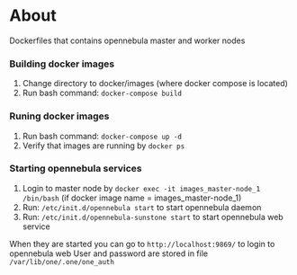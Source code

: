 # About

Dockerfiles that contains opennebula master and worker nodes

### Building docker images

1. Change directory to docker/images (where docker compose is located)
2. Run bash command: `docker-compose build`

### Runing docker images

1. Run bash command: `docker-compose up -d`
2. Verify that images are running by `docker ps`


### Starting opennebula services

1. Login to master node by `docker exec -it images_master-node_1 /bin/bash` (if docker image name = images_master-node_1)
2. Run: `/etc/init.d/opennebula start` to start opennebula daemon
3. Run: `/etc/init.d/opennebula-sunstone start` to start opennebula web service

When they are started you can go to `http://localhost:9869/` to login to opennebula web
User and password are stored in file `/var/lib/one/.one/one_auth`
